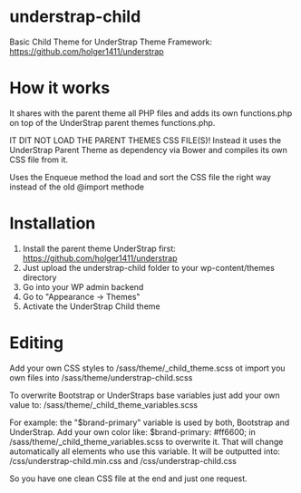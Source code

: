 # understrap-child
Basic Child Theme for UnderStrap Theme Framework: https://github.com/holger1411/understrap

# How it works
It shares with the parent theme all PHP files and adds its own functions.php on top of the UnderStrap parent themes functions.php.

IT DIT NOT LOAD THE PARENT THEMES CSS FILE(S)!
Instead it uses the UnderStrap Parent Theme as dependency via Bower and compiles its own CSS file from it.

Uses the Enqueue method the load and sort the CSS file the right way instead of the old @import methode

# Installation
1. Install the parent theme UnderStrap first: https://github.com/holger1411/understrap
2. Just upload the understrap-child folder to your wp-content/themes directory
3. Go into your WP admin backend 
4. Go to "Appearance -> Themes"
5. Activate the UnderStrap Child theme

# Editing
Add your own CSS styles to /sass/theme/_child_theme.scss
ot import you own files into /sass/theme/understrap-child.scss

To overwrite Bootstrap or UnderStraps base variables just add your own value to:
/sass/theme/_child_theme_variables.scss

For example:
the "$brand-primary" variable is used by both, Bootstrap and UnderStrap.
Add your own color like:
$brand-primary: #ff6600;
in /sass/theme/_child_theme_variables.scss to overwrite it.
That will change automatically all elements who use this variable.
It will be outputted into:
/css/understrap-child.min.css
and
/css/understrap-child.css

So you have one clean CSS file at the end and just one request.